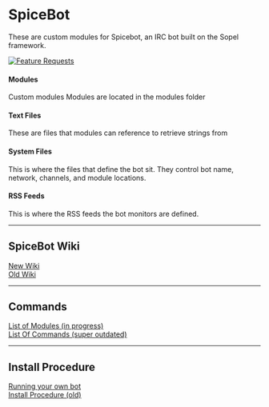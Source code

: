# SpiceBot

These are custom modules for Spicebot, an IRC bot built on the Sopel framework.

[![Feature Requests](http://feathub.com/SpiceBot/SpiceBot?format=svg)](http://feathub.com/SpiceBot/SpiceBot)

#### Modules
Custom modules Modules are located in the modules folder

#### Text Files
These are files that modules can reference to retrieve strings from

#### System Files
This is where the files that define the bot sit. They control bot name, network, channels, and module locations.

#### RSS Feeds
This is where the RSS feeds the bot monitors are defined.
______________________________________

## SpiceBot Wiki

[ New Wiki](https://wiki.spicebot.net/index.php/Main_Page)<br>
[Old Wiki](https://github.com/SpiceBot/SpiceBot/wiki)

______________________________________

## Commands

[List of Modules (in progress)](https://wiki.spicebot.net/index.php/Modules)<br>
[List Of Commands (super outdated)](https://github.com/SpiceBot/SpiceBot/wiki/Modules)
______________________________________

## Install Procedure

[Running your own bot](https://wiki.spicebot.net/index.php/Running_the_Bot)<br>
[Install Procedure (old)](https://github.com/SpiceBot/SpiceBot/wiki/Installation-Procedure)
